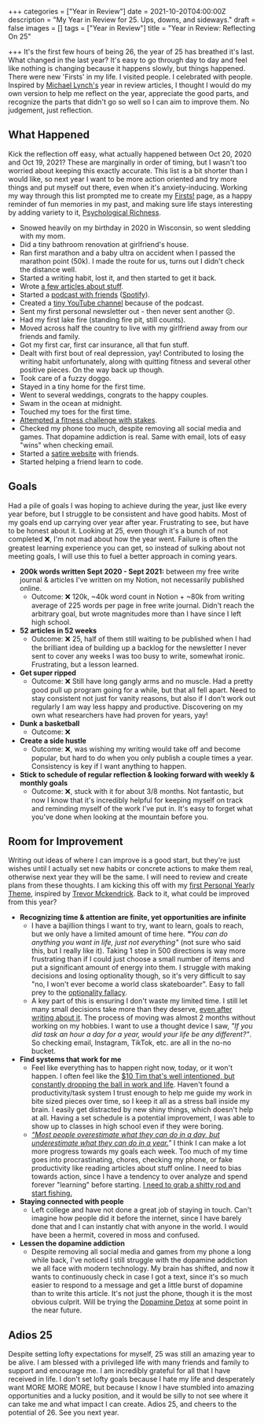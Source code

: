 +++
categories = ["Year in Review"]
date = 2021-10-20T04:00:00Z
description = "My Year in Review for 25. Ups, downs, and sideways."
draft = false
images = []
tags = ["Year in Review"]
title = "Year in Review: Reflecting On 25"

+++
It's the first few hours of being 26, the year of 25 has breathed it's last. What changed in the last year? It's easy to go through day to day and feel like nothing is changing because it happens slowly, but things happened. There were new 'Firsts' in my life. I visited people. I celebrated with people. Inspired by [Michael Lynch's](https://mtlynch.io/solo-developer-year-3/) year in review articles, I thought I would do my own version to help me reflect on the year, appreciate the good parts, and recognize the parts that didn't go so well so I can aim to improve them. No judgement, just reflection.

## What Happened

Kick the reflection off easy, what actually happened between Oct 20, 2020 and Oct 19, 2021? These are marginally in order of timing, but I wasn't too worried about keeping this exactly accurate. This list is a bit shorter than I would like, so next year I want to be more action oriented and try more things and put myself out there, even when it's anxiety-inducing. Working my way through this list prompted me to create my [Firsts!](https://kevinquinn.fun/firsts/) page, as a happy reminder of fun memories in my past, and making sure life stays interesting by adding variety to it, [Psychological Richness](https://elemental.medium.com/psychological-richness-may-be-the-missing-piece-in-your-life-s-puzzle-ac0397d0b79d).

* Snowed heavily on my birthday in 2020 in Wisconsin, so went sledding with my mom.
* Did a tiny bathroom renovation at girlfriend's house.
* Ran first marathon and a baby ultra on accident when I passed the marathon point (50k). I made the route for us, turns out I didn't check the distance well.
* Started a writing habit, lost it, and then started to get it back.
* Wrote [a few articles about stuff](https://kevinquinn.fun/blog/).
* Started a [podcast with friends](https://facadeproject.com) ([Spotify](https://open.spotify.com/show/3naVg4Hs2Q6Djgx39kPm9X)).
* Created a [tiny YouTube channel](https://www.youtube.com/channel/UC9YP1-_DAlDcW4vri2YUmcg/about) because of the podcast.
* Sent my first personal newsletter out - then never sent another ☹️.
* Had my first lake fire (standing fire pit, still counts).
* Moved across half the country to live with my girlfriend away from our friends and family.
* Got my first car, first car insurance, all that fun stuff.
* Dealt with first bout of real depression, yay! Contributed to losing the writing habit unfortunately, along with quitting fitness and several other positive pieces. On the way back up though.
* Took care of a fuzzy doggo.
* Stayed in a tiny home for the first time.
* Went to several weddings, congrats to the happy couples.
* Swam in the ocean at midnight.
* Touched my toes for the first time.
* [Attempted a fitness challenge with stakes](https://www.youtube.com/watch?v=d8QtEsC9SbM).
* Checked my phone too much, despite removing all social media and games. That dopamine addiction is real. Same with email, lots of easy "wins" when checking email.
* Started a [satire website](https://justtechdebt.com/) with friends.
* Started helping a friend learn to code.

## Goals

Had a pile of goals I was hoping to achieve during the year, just like every year before, but I struggle to be consistent and have good habits. Most of my goals end up carrying over year after year. Frustrating to see, but have to be honest about it. Looking at 25, even though it's a bunch of not completed ❌, I'm not mad about how the year went. Failure is often the greatest learning experience you can get, so instead of sulking about not meeting goals, I will use this to fuel a better approach in coming years.

* **200k words written Sept 2020 - Sept 2021:** between my free write journal & articles I've written on my Notion, not necessarily published online.
  * Outcome: ❌ 120k, \~40k word count in Notion + \~80k from writing average of 225 words per page in free write journal. Didn't reach the arbitrary goal, but wrote magnitudes more than I have since I left high school.
* **52 articles in 52 weeks**
  * Outcome: ❌ 25, half of them still waiting to be published when I had the brilliant idea of building up a backlog for the newsletter I never sent to cover any weeks I was too busy to write, somewhat ironic. Frustrating, but a lesson learned.
* **Get super ripped**
  * Outcome: ❌ Still have long gangly arms and no muscle. Had a pretty good pull up program going for a while, but that all fell apart. Need to stay consistent not just for vanity reasons, but also if I don't work out regularly I am way less happy and productive. Discovering on my own what researchers have had proven for years, yay!
* **Dunk a basketball**
  * Outcome: ❌
* **Create a side hustle**
  * Outcome: ❌, was wishing my writing would take off and become popular, but hard to do when you only publish a couple times a year. Consistency is key if I want anything to happen.
* **Stick to schedule of regular reflection & looking forward with weekly & monthly goals**
  * Outcome: ❌, stuck with it for about 3/8 months. Not fantastic, but now I know that it's incredibly helpful for keeping myself on track and reminding myself of the work I've put in. It's easy to forget what you've done when looking at the mountain before you.

## Room for Improvement

Writing out ideas of where I can improve is a good start, but they're just wishes until I actually set new habits or concrete actions to make them real, otherwise next year they will be the same. I will need to review and create plans from these thoughts. I am kicking this off with my [first Personal Yearly Theme](https://kevinquinn.fun/blog/personal-theme-completion-26/), inspired by [Trevor Mckendrick](https://www.trevormckendrick.com/essays/why-i-create-yearly-themes). Back to it, what could be improved from this year?

* **Recognizing time & attention are finite, yet opportunities are infinite**
  * I have a bajillion things I want to try, want to learn, goals to reach, but we only have a limited amount of time here. **_"_**_You can do anything you want in life, just not everything"_ (not sure who said this, but I really like it). Taking 1 step in 500 directions is way more frustrating than if I could just choose a small number of items and put a significant amount of energy into them. I struggle with making decisions and losing optionality though, so it's very difficult to say "no, I won't ever become a world class skateboarder". Easy to fall prey to the [optionality fallacy](https://nesslabs.com/optionality-fallacy).
  * A key part of this is ensuring I don't waste my limited time. I still let many small decisions take more than they deserve, [even after writing about it](https://kevinquinn.fun/blog/stop-wasting-time-on-the-small-potatoes-decisions/). The process of moving was almost 2 months without working on my hobbies. I want to use a thought device I saw, _"If you did <x> task an hour a day for a year, would your life be any different?"_. So checking email, Instagram, TikTok, etc. are all in the no-no bucket.
* **Find systems that work for me**
  * Feel like everything has to happen right now, today, or it won't happen. I often feel like the [$10 Tim that's well intentioned, but constantly dropping the ball in work and life](https://radreads.co/10k-day/). Haven't found a productivity/task system I trust enough to help me guide my work in bite sized pieces over time, so I keep it all as a stress ball inside my brain. I easily get distracted by new shiny things, which doesn't help at all. Having a set schedule is a potential improvement, I was able to show up to classes in high school even if they were boring.
  * [_“Most people overestimate what they can do in a day, but underestimate what they can do in a year._](https://blog.stephsmith.io/you-dont-need-to-quit-your-job-to-make/)” I think I can make a lot more progress towards my goals each week. Too much of my time goes into procrastinating, chores, checking my phone, or fake productivity like reading articles about stuff online. I need to bias towards action, since I have a tendency to over analyze and spend forever "learning" before starting. [I need to grab a shitty rod and start fishing.](https://www.dickiebush.com/articles/fishing)
* **Staying connected with people**
  * Left college and have not done a great job of staying in touch. Can't imagine how people did it before the internet, since I have barely done that and I can instantly chat with anyone in the world. I would have been a hermit, covered in moss and confused.
* **Lessen the dopamine addiction**
  * Despite removing all social media and games from my phone a long while back, I've noticed I still struggle with the dopamine addiction we all face with modern technology. My brain has shifted, and now it wants to continuously check in case I got a text, since it's so much easier to respond to a message and get a little burst of dopamine than to write this article. It's not just the phone, though it is the most obvious culprit. Will be trying the [Dopamine Detox](https://www.youtube.com/watch?v=h6jSTr47CcI&list=PLoxRG0tZiah9dfTgJmqFFW9HXBoAwSkB-&index=1) at some point in the near future.

## Adios 25

Despite setting lofty expectations for myself, 25 was still an amazing year to be alive. I am blessed with a privileged life with many friends and family to support and encourage me. I am incredibly grateful for all that I have received in life. I don't set lofty goals because I hate my life and desperately want MORE MORE MORE, but because I know I have stumbled into amazing opportunities and a lucky position, and it would be silly to not see where it can take me and what impact I can create. Adios 25, and cheers to the potential of 26. See you next year.